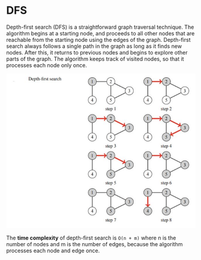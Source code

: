 # DFS
Depth-first search (DFS) is a straightforward graph traversal technique. The algorithm begins at a starting node, and proceeds to all other nodes that are reachable from the starting node using the edges of the graph.
Depth-first search always follows a single path in the graph as long as it finds new nodes. After this, it returns to previous nodes and begins to explore other parts of the graph. The algorithm keeps track of visited nodes, so that it processes each node only once.

![](imgs/dfs.jpg)

The **time complexity** of depth-first search is `O(n + m)` where n is the number of nodes and m is the number of edges, because the algorithm processes each node and edge once.